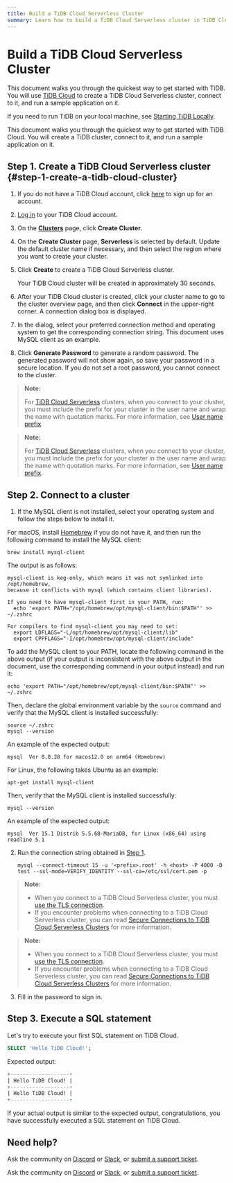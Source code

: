 ```yaml
---
title: Build a TiDB Cloud Serverless Cluster
summary: Learn how to build a TiDB Cloud Serverless cluster in TiDB Cloud and connect to it.
---
```


<!-- markdownlint-disable MD029 -->

# Build a TiDB Cloud Serverless Cluster

<CustomContent platform="tidb">

This document walks you through the quickest way to get started with TiDB. You will use [TiDB Cloud](https://www.pingcap.com/tidb-cloud) to create a TiDB Cloud Serverless cluster, connect to it, and run a sample application on it.

If you need to run TiDB on your local machine, see [Starting TiDB Locally](/quick-start-with-tidb.md).

</CustomContent>

<CustomContent platform="tidb-cloud">

This document walks you through the quickest way to get started with TiDB Cloud. You will create a TiDB cluster, connect to it, and run a sample application on it.

</CustomContent>

## Step 1. Create a TiDB Cloud Serverless cluster {#step-1-create-a-tidb-cloud-cluster}

1. If you do not have a TiDB Cloud account, click [here](https://tidbcloud.com/free-trial) to sign up for an account.

2. [Log in](https://tidbcloud.com/) to your TiDB Cloud account.

3. On the [**Clusters**](https://tidbcloud.com/console/clusters) page, click **Create Cluster**.

4. On the **Create Cluster** page, **Serverless** is selected by default. Update the default cluster name if necessary, and then select the region where you want to create your cluster.

5. Click **Create** to create a TiDB Cloud Serverless cluster.

    Your TiDB Cloud cluster will be created in approximately 30 seconds.

6. After your TiDB Cloud cluster is created, click your cluster name to go to the cluster overview page, and then click **Connect** in the upper-right corner. A connection dialog box is displayed.

7. In the dialog, select your preferred connection method and operating system to get the corresponding connection string. This document uses MySQL client as an example.

8. Click **Generate Password** to generate a random password. The generated password will not show again, so save your password in a secure location. If you do not set a root password, you cannot connect to the cluster.

<CustomContent platform="tidb">

> **Note:**
>
> For [TiDB Cloud Serverless](https://docs.pingcap.com/tidbcloud/select-cluster-tier#tidb-cloud-serverless) clusters, when you connect to your cluster, you must include the prefix for your cluster in the user name and wrap the name with quotation marks. For more information, see [User name prefix](https://docs.pingcap.com/tidbcloud/select-cluster-tier#user-name-prefix).

</CustomContent>

<CustomContent platform="tidb-cloud">

> **Note:**
>
> For [TiDB Cloud Serverless](https://docs.pingcap.com/tidbcloud/select-cluster-tier#tidb-cloud-serverless) clusters, when you connect to your cluster, you must include the prefix for your cluster in the user name and wrap the name with quotation marks. For more information, see [User name prefix](/tidb-cloud/select-cluster-tier.md#user-name-prefix).

</CustomContent>

## Step 2. Connect to a cluster

1. If the MySQL client is not installed, select your operating system and follow the steps below to install it.

<SimpleTab>

<div label="macOS">

For macOS, install [Homebrew](https://brew.sh/index) if you do not have it, and then run the following command to install the MySQL client:

```shell
brew install mysql-client
```

The output is as follows:

```
mysql-client is keg-only, which means it was not symlinked into /opt/homebrew,
because it conflicts with mysql (which contains client libraries).

If you need to have mysql-client first in your PATH, run:
  echo 'export PATH="/opt/homebrew/opt/mysql-client/bin:$PATH"' >> ~/.zshrc

For compilers to find mysql-client you may need to set:
  export LDFLAGS="-L/opt/homebrew/opt/mysql-client/lib"
  export CPPFLAGS="-I/opt/homebrew/opt/mysql-client/include"
```

To add the MySQL client to your PATH, locate the following command in the above output (if your output is inconsistent with the above output in the document, use the corresponding command in your output instead) and run it:

```shell
echo 'export PATH="/opt/homebrew/opt/mysql-client/bin:$PATH"' >> ~/.zshrc
```

Then, declare the global environment variable by the `source` command and verify that the MySQL client is installed successfully:

```shell
source ~/.zshrc
mysql --version
```

An example of the expected output:

```
mysql  Ver 8.0.28 for macos12.0 on arm64 (Homebrew)
```

</div>

<div label="Linux">

For Linux, the following takes Ubuntu as an example:

```shell
apt-get install mysql-client
```

Then, verify that the MySQL client is installed successfully:

```shell
mysql --version
```

An example of the expected output:

```
mysql  Ver 15.1 Distrib 5.5.68-MariaDB, for Linux (x86_64) using readline 5.1
```

</div>

</SimpleTab>

2. Run the connection string obtained in [Step 1](#step-1-create-a-tidb-cloud-cluster).

    ```shell
    mysql --connect-timeout 15 -u '<prefix>.root' -h <host> -P 4000 -D test --ssl-mode=VERIFY_IDENTITY --ssl-ca=/etc/ssl/cert.pem -p
    ```

<CustomContent platform="tidb">

> **Note:**
>
> - When you connect to a TiDB Cloud Serverless cluster, you must [use the TLS connection](https://docs.pingcap.com/tidbcloud/secure-connections-to-serverless-clusters).
> - If you encounter problems when connecting to a TiDB Cloud Serverless cluster, you can read [Secure Connections to TiDB Cloud Serverless Clusters](https://docs.pingcap.com/tidbcloud/secure-connections-to-serverless-clusters) for more information.

</CustomContent>

<CustomContent platform="tidb-cloud">

> **Note:**
>
> - When you connect to a TiDB Cloud Serverless cluster, you must [use the TLS connection](/tidb-cloud/secure-connections-to-serverless-clusters.md).
> - If you encounter problems when connecting to a TiDB Cloud Serverless cluster, you can read [Secure Connections to TiDB Cloud Serverless Clusters](/tidb-cloud/secure-connections-to-serverless-clusters.md) for more information.

</CustomContent>

3. Fill in the password to sign in.

## Step 3. Execute a SQL statement

Let's try to execute your first SQL statement on TiDB Cloud.

```sql
SELECT 'Hello TiDB Cloud!';
```

Expected output:

```sql
+-------------------+
| Hello TiDB Cloud! |
+-------------------+
| Hello TiDB Cloud! |
+-------------------+
```

If your actual output is similar to the expected output, congratulations, you have successfully executed a SQL statement on TiDB Cloud.

## Need help?

<CustomContent platform="tidb">

Ask the community on [Discord](https://discord.gg/DQZ2dy3cuc?utm_source=doc) or [Slack](https://slack.tidb.io/invite?team=tidb-community&channel=everyone&ref=pingcap-docs), or [submit a support ticket](/support.md).

</CustomContent>

<CustomContent platform="tidb-cloud">

Ask the community on [Discord](https://discord.gg/DQZ2dy3cuc?utm_source=doc) or [Slack](https://slack.tidb.io/invite?team=tidb-community&channel=everyone&ref=pingcap-docs), or [submit a support ticket](https://tidb.support.pingcap.com/).

</CustomContent>
